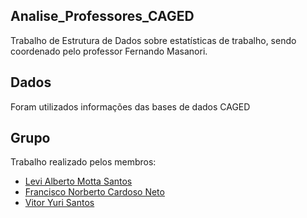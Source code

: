 ## Analise_Professores_CAGED
Trabalho de Estrutura de Dados sobre estatísticas de trabalho, sendo coordenado pelo professor Fernando Masanori.

## Dados
Foram utilizados informações das bases de dados CAGED

## Grupo
Trabalho realizado pelos membros:
  - [Levi Alberto Motta Santos](https://github.com/levizoca)
  - [Francisco Norberto Cardoso Neto](https://github.com/fCardosoNeto)
  - [Vitor Yuri Santos](https://github.com/Vitor-y)
